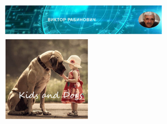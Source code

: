 ![Header Image](https://raw.githubusercontent.com/victenna/vrabinovich/main/Images/Header.png)

[![video projects](https://raw.githubusercontent.com/victenna/vrabinovich/main/Images/Dogs%20and%20kids.png)](https://youtu.be/KkCjh5AozvA)
